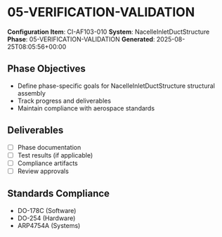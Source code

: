 # 05-VERIFICATION-VALIDATION

**Configuration Item**: CI-AF103-010
**System**: NacelleInletDuctStructure
**Phase**: 05-VERIFICATION-VALIDATION
**Generated**: 2025-08-25T08:05:56+00:00

## Phase Objectives
- Define phase-specific goals for NacelleInletDuctStructure structural assembly
- Track progress and deliverables
- Maintain compliance with aerospace standards

## Deliverables
- [ ] Phase documentation
- [ ] Test results (if applicable)
- [ ] Compliance artifacts
- [ ] Review approvals

## Standards Compliance
- DO-178C (Software)
- DO-254 (Hardware)
- ARP4754A (Systems)

